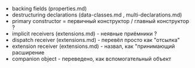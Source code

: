 <!--Данный файл создан для того, чтобы хранить все спорные переводы-->

* backing fields (properties.md)
* destructuring declarations (data-classes.md , multi-declarations.md)
* primary constructor = первичный конструктор / главный конструктор ?
* implicit receivers (extensions.md) - неявные приёмники ?
* dispatch receiver (extensions.md) - перевёл просто как "отсылка"
* extension receiver (extensions.md) - назвал, как "принимающий расширение
* companion object - переведено, как вспомогательный объект
